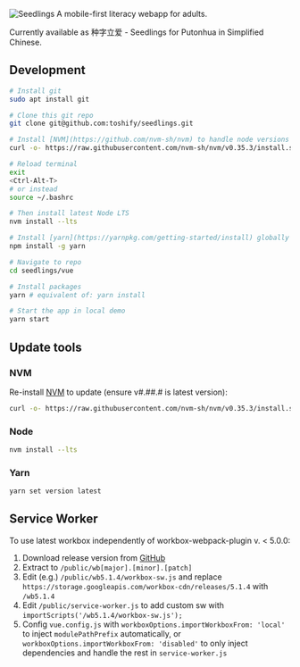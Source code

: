 ![Seedlings](https://github.com/nodepa/seedlings/blob/master/asset-sources/seedlings-banner.png)
A mobile-first literacy webapp for adults.

Currently available as 种字立爱 - Seedlings for Putonhua in Simplified Chinese.

## Development

```sh
# Install git
sudo apt install git

# Clone this git repo
git clone git@github.com:toshify/seedlings.git

# Install [NVM](https://github.com/nvm-sh/nvm) to handle node versions (ensure v#.##.# is latest version):
curl -o- https://raw.githubusercontent.com/nvm-sh/nvm/v0.35.3/install.sh | bash

# Reload terminal
exit
<Ctrl-Alt-T>
# or instead
source ~/.bashrc

# Then install latest Node LTS
nvm install --lts

# Install [yarn](https://yarnpkg.com/getting-started/install) globally
npm install -g yarn

# Navigate to repo
cd seedlings/vue

# Install packages
yarn # equivalent of: yarn install

# Start the app in local demo
yarn start
```

## Update tools

### NVM
Re-install [NVM](https://github.com/nvm-sh/nvm) to update (ensure v#.##.# is latest version):
```sh
curl -o- https://raw.githubusercontent.com/nvm-sh/nvm/v0.35.3/install.sh | bash
```

### Node
```sh
nvm install --lts
```

### Yarn
```sh
yarn set version latest
```

## Service Worker

To use latest workbox independently of workbox-webpack-plugin v. < 5.0.0:
1. Download release version from [GitHub](https://github.com/GoogleChrome/workbox/releases/latest)
2. Extract to `/public/wb[major].[minor].[patch]`
3. Edit (e.g.) `/public/wb5.1.4/workbox-sw.js` and replace
   `https://storage.googleapis.com/workbox-cdn/releases/5.1.4` with
   `/wb5.1.4`
4. Edit `/public/service-worker.js` to add custom sw with
   `importScripts('/wb5.1.4/workbox-sw.js');`
5. Config `vue.config.js` with `workboxOptions.importWorkboxFrom: 'local'` to
   inject `modulePathPrefix` automatically, or
   `workboxOptions.importWorkboxFrom: 'disabled'` to only inject dependencies
   and handle the rest in `service-worker.js`


